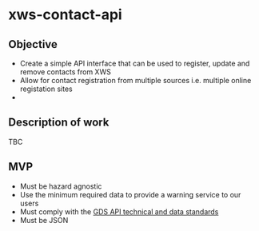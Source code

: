 # xws-contact-api

## Objective
* Create a simple API interface that can be used to register, update and remove contacts from XWS
* Allow for contact registration from multiple sources i.e. multiple online registation sites
* 

## Description of work

TBC

## MVP

* Must be hazard agnostic
* Use the minimum required data to provide a warning service to our users
* Must comply with the [GDS API technical and data standards](https://www.gov.uk/guidance/gds-api-technical-and-data-standards)
* Must be JSON


